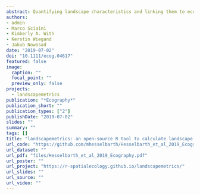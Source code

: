 ```yaml
---
abstract: Quantifying landscape characteristics and linking them to ecological processes is one of the central goals of landscape ecology. Landscape metrics are a widely used tool for the analysis of patch‐based, discrete land‐cover classes. Existing software to calculate landscape metrics has several constraints, such as being limited to a single platform, not being open‐source, or involving a complicated integration into large workflows. We present landscapemetrics, an open‐source R package that overcomes many constraints of existing landscape metric software. The package includes an extensive collection of commonly used landscape metrics in a tidy workflow. To facilitate the integration into large workflows, landscapemetrics is based on a well‐established spatial framework in R. This allows pre‐processing of land‐cover maps or further statistical analysis without importing and exporting the data from and to different software environments. Additionally, the package provides many utility functions to visualize, extract, and sample landscape metrics. Lastly, we provide building‐blocks to motivate the development and integration of new metrics in the future. We demonstrate the usage and advantages of landscapemetrics by analysing the influence of different sampling schemes on the estimation of landscape metrics. In so doing, we demonstrate the many advantages of the package, especially its easy integration into large workflows. These new developments should help with the integration of landscape analysis in ecological research, given that ecologists are increasingly using R for the statistical analysis, modelling, and visualization of spatial data.
authors:
- admin
- Marco Sciaini
- Kimberly A. With
- Kerstin Wiegand
- Jakub Nowosad
date: "2019-07-02"
doi: "10.1111/ecog.04617"
featured: false
image:
  caption: ""
  focal_point: ""
  preview_only: false
projects: 
  - landscapemetrics
publication: "*Ecography*"
publication_short: ""
publication_types: ["2"]
publishDate: "2019-07-02"
slides: ""
summary: ""
tags: []
title: "landscapemetrics: an open‐source R tool to calculate landscape metrics"
url_code: "https://github.com/mhesselbarth/Hesselbarth_et_al_2019_Ecography"
url_dataset: ""
url_pdf: "files/Hesselbarth_et_al_2019_Ecography.pdf"
url_poster: ""
url_project: "https://r-spatialecology.github.io/landscapemetrics/"
url_slides: ""
url_source: ""
url_video: ""
---
```

